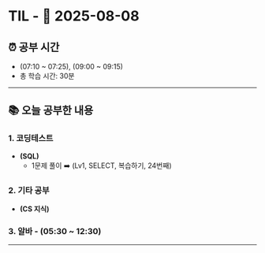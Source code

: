 # TIL - 📅 2025-08-08

## ⏰ 공부 시간
- (07:10 ~ 07:25), (09:00 ~ 09:15)
- 총 학습 시간: 30분

---

## 📚 오늘 공부한 내용
### 1. 코딩테스트
- **(SQL)**
  - 1문제 풀이 ➡️ (Lv1, SELECT, 복습하기, 24번째)

### 2. 기타 공부
- **(CS 지식)**

### 3. 알바 - (05:30 ~ 12:30)

---
